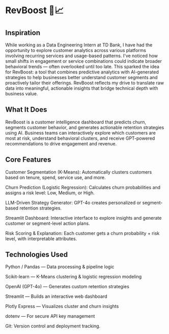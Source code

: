 # RevBoost 🚀📈

## Inspiration
While working as a Data Engineering Intern at TD Bank, I have had the opportunity to explore customer analytics across various platforms involving recurring services and usage-based patterns. I've noticed how small shifts in engagement or service combinations could indicate broader behavioral trends — often overlooked until too late. This sparked the idea for RevBoost: a tool that combines predictive analytics with AI-generated strategies to help businesses better understand customer segments and proactively tailor their offerings. RevBoost reflects my drive to translate raw data into meaningful, actionable insights that bridge technical depth with business value.

## What It Does
RevBoost is a customer intelligence dashboard that predicts churn, segments customer behavior, and generates actionable retention strategies using AI. Business teams can interactively explore which customers are most at risk, understand behavioral clusters, and receive GPT-powered recommendations to drive engagement and revenue.

## Core Features
Customer Segmentation (K-Means): Automatically clusters customers based on tenure, spend, service use, and more.

Churn Prediction (Logistic Regression): Calculates churn probabilities and assigns a risk level: Low, Medium, or High.

LLM-Driven Strategy Generator: GPT-4o creates personalized or segment-based retention strategies.

Streamlit Dashboard: Interactive interface to explore insights and generate customer or segment-level action plans.

Risk Scoring & Explanation: Each customer gets a churn probability + risk level, with interpretable attributes.

## Technologies Used
Python / Pandas — Data processing & pipeline logic

Scikit-learn — K-Means clustering & logistic regression modeling

OpenAI (GPT-4o) — Generates custom retention strategies

Streamlit — Builds an interactive web dashboard

Plotly Express — Visualizes cluster and churn insights

dotenv — For secure API key management

Git: Version control and deployment tracking.
